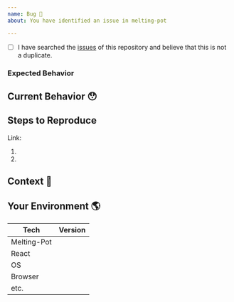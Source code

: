 ```yaml
---
name: Bug 🦑
about: You have identified an issue in melting-pot

---
```


<!--- Provide a short context of the issue in the Title above -->

<!--
    Thank you very much for contributing by creating an issue! ❤️
-->

<!-- Please confirm -->
- [ ] I have searched the [issues](https://github.com/withvoid/melting-pot/issues) of 
this repository and believe that this is not a duplicate.

<!-- Which part of melting-pot you are having problem with-->

### Expected Behavior 
<!---
    Describe what should happen.
-->

## Current Behavior 😯
<!---
    Describe what happens instead of the expected behavior.
-->

## Steps to Reproduce 
<!---
    Attach code example (preferably). 
    [Codesandbox Melting Pot Starter Kit](https://codesandbox.io/s/6lqzp7q28w)

    If YOU DO NOT take time to provide a codesandbox.io reproduction, 
    should the COMMUNITY take time to help you?
-->
Link:

1.
2.


## Context 🔦
<!---
    What are you trying to accomplish? 
-->

## Your Environment 🌎
<!---
    Include as many relevant details about the environment with which you experienced the bug.
-->

| Tech         | Version |
|--------------|---------|
| Melting-Pot  |         |
| React        |         |
| OS           |         |
| Browser      |         |
| etc.         |         |